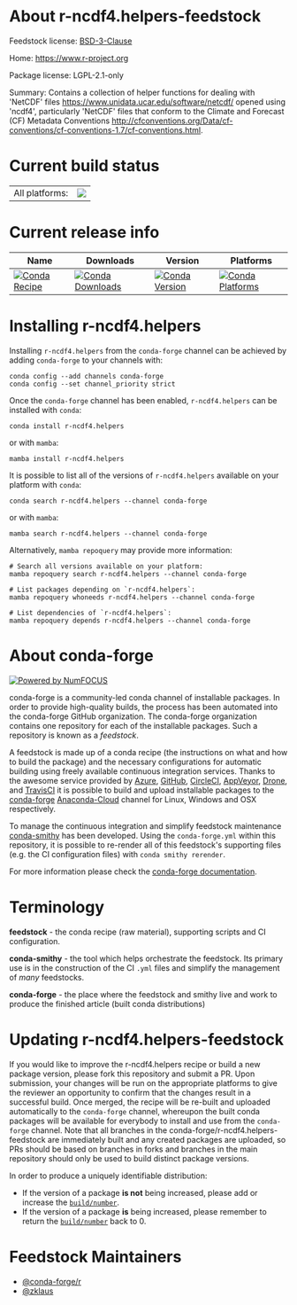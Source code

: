 About r-ncdf4.helpers-feedstock
===============================

Feedstock license: [BSD-3-Clause](https://github.com/conda-forge/r-ncdf4.helpers-feedstock/blob/main/LICENSE.txt)

Home: https://www.r-project.org

Package license: LGPL-2.1-only

Summary: Contains a collection of helper functions for dealing with 'NetCDF' files <https://www.unidata.ucar.edu/software/netcdf/> opened using 'ncdf4', particularly 'NetCDF' files that conform to the Climate and Forecast (CF) Metadata Conventions <http://cfconventions.org/Data/cf-conventions/cf-conventions-1.7/cf-conventions.html>.

Current build status
====================


<table><tr><td>All platforms:</td>
    <td>
      <a href="https://dev.azure.com/conda-forge/feedstock-builds/_build/latest?definitionId=13576&branchName=main">
        <img src="https://dev.azure.com/conda-forge/feedstock-builds/_apis/build/status/r-ncdf4.helpers-feedstock?branchName=main">
      </a>
    </td>
  </tr>
</table>

Current release info
====================

| Name | Downloads | Version | Platforms |
| --- | --- | --- | --- |
| [![Conda Recipe](https://img.shields.io/badge/recipe-r--ncdf4.helpers-green.svg)](https://anaconda.org/conda-forge/r-ncdf4.helpers) | [![Conda Downloads](https://img.shields.io/conda/dn/conda-forge/r-ncdf4.helpers.svg)](https://anaconda.org/conda-forge/r-ncdf4.helpers) | [![Conda Version](https://img.shields.io/conda/vn/conda-forge/r-ncdf4.helpers.svg)](https://anaconda.org/conda-forge/r-ncdf4.helpers) | [![Conda Platforms](https://img.shields.io/conda/pn/conda-forge/r-ncdf4.helpers.svg)](https://anaconda.org/conda-forge/r-ncdf4.helpers) |

Installing r-ncdf4.helpers
==========================

Installing `r-ncdf4.helpers` from the `conda-forge` channel can be achieved by adding `conda-forge` to your channels with:

```
conda config --add channels conda-forge
conda config --set channel_priority strict
```

Once the `conda-forge` channel has been enabled, `r-ncdf4.helpers` can be installed with `conda`:

```
conda install r-ncdf4.helpers
```

or with `mamba`:

```
mamba install r-ncdf4.helpers
```

It is possible to list all of the versions of `r-ncdf4.helpers` available on your platform with `conda`:

```
conda search r-ncdf4.helpers --channel conda-forge
```

or with `mamba`:

```
mamba search r-ncdf4.helpers --channel conda-forge
```

Alternatively, `mamba repoquery` may provide more information:

```
# Search all versions available on your platform:
mamba repoquery search r-ncdf4.helpers --channel conda-forge

# List packages depending on `r-ncdf4.helpers`:
mamba repoquery whoneeds r-ncdf4.helpers --channel conda-forge

# List dependencies of `r-ncdf4.helpers`:
mamba repoquery depends r-ncdf4.helpers --channel conda-forge
```


About conda-forge
=================

[![Powered by
NumFOCUS](https://img.shields.io/badge/powered%20by-NumFOCUS-orange.svg?style=flat&colorA=E1523D&colorB=007D8A)](https://numfocus.org)

conda-forge is a community-led conda channel of installable packages.
In order to provide high-quality builds, the process has been automated into the
conda-forge GitHub organization. The conda-forge organization contains one repository
for each of the installable packages. Such a repository is known as a *feedstock*.

A feedstock is made up of a conda recipe (the instructions on what and how to build
the package) and the necessary configurations for automatic building using freely
available continuous integration services. Thanks to the awesome service provided by
[Azure](https://azure.microsoft.com/en-us/services/devops/), [GitHub](https://github.com/),
[CircleCI](https://circleci.com/), [AppVeyor](https://www.appveyor.com/),
[Drone](https://cloud.drone.io/welcome), and [TravisCI](https://travis-ci.com/)
it is possible to build and upload installable packages to the
[conda-forge](https://anaconda.org/conda-forge) [Anaconda-Cloud](https://anaconda.org/)
channel for Linux, Windows and OSX respectively.

To manage the continuous integration and simplify feedstock maintenance
[conda-smithy](https://github.com/conda-forge/conda-smithy) has been developed.
Using the ``conda-forge.yml`` within this repository, it is possible to re-render all of
this feedstock's supporting files (e.g. the CI configuration files) with ``conda smithy rerender``.

For more information please check the [conda-forge documentation](https://conda-forge.org/docs/).

Terminology
===========

**feedstock** - the conda recipe (raw material), supporting scripts and CI configuration.

**conda-smithy** - the tool which helps orchestrate the feedstock.
                   Its primary use is in the construction of the CI ``.yml`` files
                   and simplify the management of *many* feedstocks.

**conda-forge** - the place where the feedstock and smithy live and work to
                  produce the finished article (built conda distributions)


Updating r-ncdf4.helpers-feedstock
==================================

If you would like to improve the r-ncdf4.helpers recipe or build a new
package version, please fork this repository and submit a PR. Upon submission,
your changes will be run on the appropriate platforms to give the reviewer an
opportunity to confirm that the changes result in a successful build. Once
merged, the recipe will be re-built and uploaded automatically to the
`conda-forge` channel, whereupon the built conda packages will be available for
everybody to install and use from the `conda-forge` channel.
Note that all branches in the conda-forge/r-ncdf4.helpers-feedstock are
immediately built and any created packages are uploaded, so PRs should be based
on branches in forks and branches in the main repository should only be used to
build distinct package versions.

In order to produce a uniquely identifiable distribution:
 * If the version of a package **is not** being increased, please add or increase
   the [``build/number``](https://docs.conda.io/projects/conda-build/en/latest/resources/define-metadata.html#build-number-and-string).
 * If the version of a package **is** being increased, please remember to return
   the [``build/number``](https://docs.conda.io/projects/conda-build/en/latest/resources/define-metadata.html#build-number-and-string)
   back to 0.

Feedstock Maintainers
=====================

* [@conda-forge/r](https://github.com/conda-forge/r/)
* [@zklaus](https://github.com/zklaus/)

